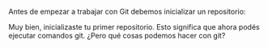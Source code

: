 
Antes de empezar a trabajar con Git debemos inicializar un repositorio: 

Muy bien, inicializaste tu primer repositorio. Esto significa que ahora podés ejecutar comandos git. ¿Pero qué cosas podemos hacer con git?

